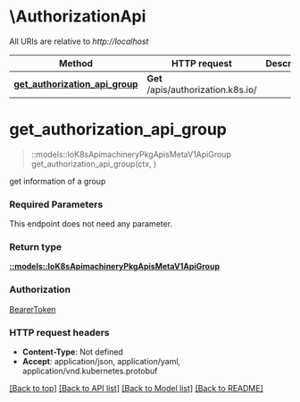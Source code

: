 # \AuthorizationApi

All URIs are relative to *http://localhost*

Method | HTTP request | Description
------------- | ------------- | -------------
[**get_authorization_api_group**](AuthorizationApi.md#get_authorization_api_group) | **Get** /apis/authorization.k8s.io/ | 


# **get_authorization_api_group**
> ::models::IoK8sApimachineryPkgApisMetaV1ApiGroup get_authorization_api_group(ctx, )


get information of a group

### Required Parameters
This endpoint does not need any parameter.

### Return type

[**::models::IoK8sApimachineryPkgApisMetaV1ApiGroup**](io.k8s.apimachinery.pkg.apis.meta.v1.APIGroup.md)

### Authorization

[BearerToken](../README.md#BearerToken)

### HTTP request headers

 - **Content-Type**: Not defined
 - **Accept**: application/json, application/yaml, application/vnd.kubernetes.protobuf

[[Back to top]](#) [[Back to API list]](../README.md#documentation-for-api-endpoints) [[Back to Model list]](../README.md#documentation-for-models) [[Back to README]](../README.md)

